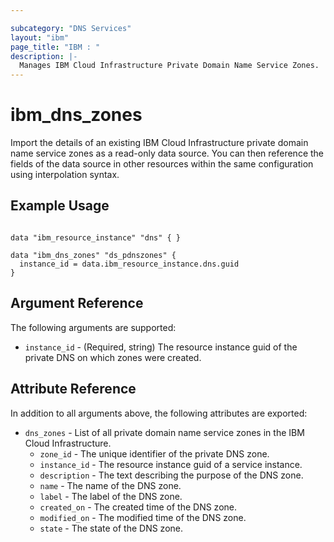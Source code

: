 ```yaml
---

subcategory: "DNS Services"
layout: "ibm"
page_title: "IBM : "
description: |-
  Manages IBM Cloud Infrastructure Private Domain Name Service Zones.
---
```


# ibm\_dns_zones

Import the details of an existing IBM Cloud Infrastructure private domain name service zones as a read-only data source. You can then reference the fields of the data source in other resources within the same configuration using interpolation syntax.


## Example Usage

```hcl

data "ibm_resource_instance" "dns" { }

data "ibm_dns_zones" "ds_pdnszones" {
  instance_id = data.ibm_resource_instance.dns.guid
}

```

## Argument Reference

The following arguments are supported:

* `instance_id` - (Required, string) The resource instance guid of the private DNS on which zones were created.



## Attribute Reference

In addition to all arguments above, the following attributes are exported:

* `dns_zones` - List of all private domain name service zones in the IBM Cloud Infrastructure.
  * `zone_id` - The unique identifier of the private DNS zone.
  * `instance_id` -  The resource instance guid of a service instance.
  * `description` - The text describing the purpose of the DNS zone.
  * `name` - The name of the DNS zone.
  * `label` - The label of the DNS zone.
  * `created_on` - The created time of the DNS zone.
  * `modified_on` - The modified time of the DNS zone.
  * `state` - The state of the DNS zone.
